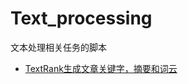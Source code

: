 # Text_processing
文本处理相关任务的脚本
- [TextRank生成文章关键字，摘要和词云](https://github.com/hangzhang23/Text_processing/blob/main/TextRank/News_textrank.py)
